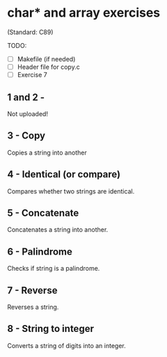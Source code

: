 # char* and array exercises

(Standard: C89)

TODO:

- [ ] Makefile (if needed)
- [ ] Header file for copy.c
- [ ] Exercise 7

## 1 and 2 -
Not uploaded!

## 3 - Copy
Copies a string into another

## 4 - Identical (or compare)
Compares whether two strings are identical.

## 5 - Concatenate
Concatenates a string into another.

## 6 - Palindrome
Checks if string is a palindrome.

## 7 - Reverse
Reverses a string.

## 8 - String to integer
Converts a string of digits into an integer.


